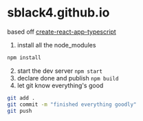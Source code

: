 # sblack4.github.io

based off [create-react-app-typescript](https://github.com/wmonk/create-react-app-typescript)

1. install all the node_modules 
```javascript
npm install
```
2. start the dev server 
`npm start`
3. declare done and publish 
`npm build`
4. let git know everything's good
```bash
git add .
git commit -m "finished everything goodly"
git push
```
